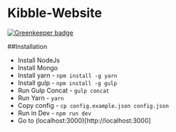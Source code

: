 # Kibble-Website

[![Greenkeeper badge](https://badges.greenkeeper.io/TheHollidayInn/Kibbl-Website.svg)](https://greenkeeper.io/)


##Installation
 - Install NodeJs
 - Install Mongo
 - Install yarn - `npm install -g yarn`
 - Install gulp - `npm install -g gulp`
 - Run Gulp Concat - `gulp concat`
 - Run Yarn - `yarn`
 - Copy config - `cp config.example.json config.json`
 - Run in Dev - `npm run dev`
 - Go to (localhost:3000)[http://localhost:3000]
